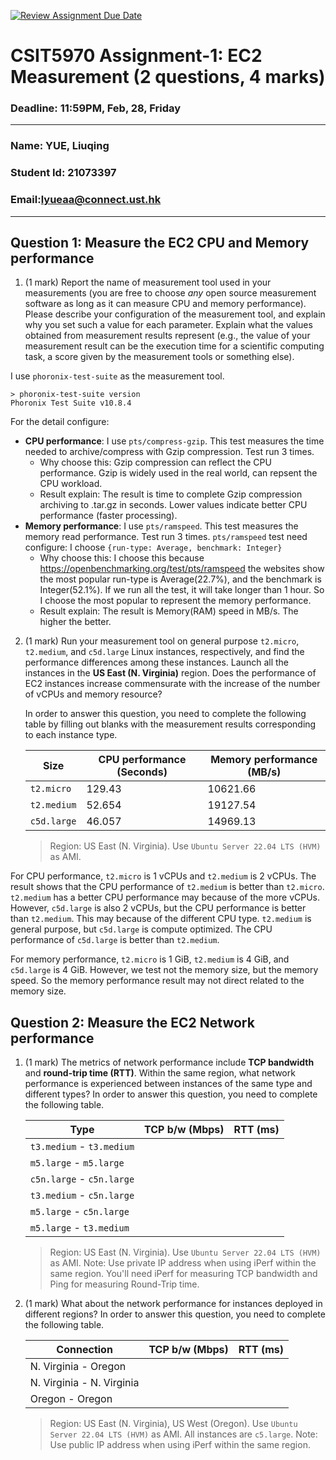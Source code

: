 [![Review Assignment Due Date](https://classroom.github.com/assets/deadline-readme-button-22041afd0340ce965d47ae6ef1cefeee28c7c493a6346c4f15d667ab976d596c.svg)](https://classroom.github.com/a/IAASVEAZ)
# CSIT5970 Assignment-1: EC2 Measurement (2 questions, 4 marks)

### Deadline: 11:59PM, Feb, 28, Friday

---

### Name: YUE, Liuqing
### Student Id: 21073397
### Email:lyueaa@connect.ust.hk

---

## Question 1: Measure the EC2 CPU and Memory performance

1. (1 mark) Report the name of measurement tool used in your measurements (you are free to choose *any* open source measurement software as long as it can measure CPU and memory performance). Please describe your configuration of the measurement tool, and explain why you set such a value for each parameter. Explain what the values obtained from measurement results represent (e.g., the value of your measurement result can be the execution time for a scientific computing task, a score given by the measurement tools or something else).

I use `phoronix-test-suite` as the measurement tool.
```
> phoronix-test-suite version
Phoronix Test Suite v10.8.4
```
For the detail configure:
- **CPU performance**: I use `pts/compress-gzip`. This test measures the time needed to archive/compress with Gzip compression. Test run 3 times.
  - Why choose this: Gzip compression can reflect the CPU performance. Gzip is widely used in the real world, can repsent the CPU workload.
  - Result explain: The result is time to complete Gzip compression archiving to .tar.gz in seconds. Lower values indicate better CPU performance (faster processing).
- **Memory performance**: I use `pts/ramspeed`. This test measures the memory read performance. Test run 3 times. `pts/ramspeed` test need configure: I choose `{run-type: Average, benchmark: Integer}`
  - Why choose this: I choose this because https://openbenchmarking.org/test/pts/ramspeed the websites show the most popular run-type is Average(22.7%), and the benchmark is Integer(52.1%). If we run all the test, it will take longer than 1 hour. So I choose the most popular to represent the memory performance.
  - Result explain: The result is Memory(RAM) speed in MB/s. The higher the better.

2. (1 mark) Run your measurement tool on general purpose `t2.micro`, `t2.medium`, and `c5d.large` Linux instances, respectively, and find the performance differences among these instances. Launch all the instances in the **US East (N. Virginia)** region. Does the performance of EC2 instances increase commensurate with the increase of the number of vCPUs and memory resource?

    In order to answer this question, you need to complete the following table by filling out blanks with the measurement results corresponding to each instance type.

    | Size         | CPU performance (Seconds)| Memory performance (MB/s)|
    | -----------  | --------------- | ------------------ |
    | `t2.micro`   |129.43                 |10621.66      |
    | `t2.medium`  |52.654                 |19127.54      |
    | `c5d.large`  |46.057                 |14969.13              |

    > Region: US East (N. Virginia). Use `Ubuntu Server 22.04 LTS (HVM)` as AMI.

For CPU performance, `t2.micro` is 1 vCPUs and `t2.medium` is 2 vCPUs. The result shows that the CPU performance of `t2.medium` is better than `t2.micro`. `t2.medium` has a better CPU performance may because of the more vCPUs. However, `c5d.large` is also 2 vCPUs, but the CPU performance is better than `t2.medium`. This may because of the different CPU type. `t2.medium` is general purpose, but `c5d.large` is compute optimized. The CPU performance of `c5d.large` is better than `t2.medium`.

For memory performance, `t2.micro` is 1 GiB, `t2.medium` is 4 GiB, and `c5d.large` is 4 GiB. However, we test not the memory size, but the memory speed. So the memory performance result may not direct related to the memory size.

## Question 2: Measure the EC2 Network performance

1. (1 mark) The metrics of network performance include **TCP bandwidth** and **round-trip time (RTT)**. Within the same region, what network performance is experienced between instances of the same type and different types? In order to answer this question, you need to complete the following table.

    | Type                      | TCP b/w (Mbps) | RTT (ms) |
    | ------------------------- | -------------- | -------- |
    | `t3.medium` - `t3.medium` |                |          |
    | `m5.large` - `m5.large`   |                |          |
    | `c5n.large` - `c5n.large` |                |          |
    | `t3.medium` - `c5n.large` |                |          |
    | `m5.large` - `c5n.large`  |                |          |
    | `m5.large` - `t3.medium`  |                |          |

    > Region: US East (N. Virginia). Use `Ubuntu Server 22.04 LTS (HVM)` as AMI. Note: Use private IP address when using iPerf within the same region. You'll need iPerf for measuring TCP bandwidth and Ping for measuring Round-Trip time.

2. (1 mark) What about the network performance for instances deployed in different regions? In order to answer this question, you need to complete the following table.

    | Connection                | TCP b/w (Mbps) | RTT (ms) |
    | ------------------------- | -------------- | -------- |
    | N. Virginia - Oregon      |                |          |
    | N. Virginia - N. Virginia |                |          |
    | Oregon - Oregon           |                |          |

    > Region: US East (N. Virginia), US West (Oregon). Use `Ubuntu Server 22.04 LTS (HVM)` as AMI. All instances are `c5.large`. Note: Use public IP address when using iPerf within the same region.
